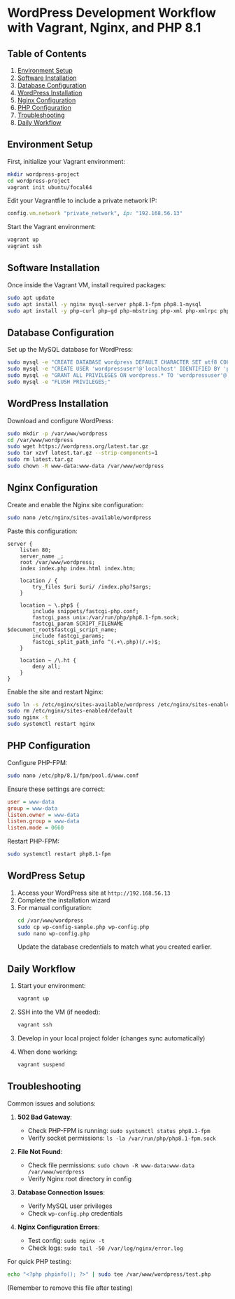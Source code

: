 # WordPress Development Workflow with Vagrant, Nginx, and PHP 8.1

## Table of Contents
1. [Environment Setup](#environment-setup)
2. [Software Installation](#software-installation)
3. [Database Configuration](#database-configuration)
4. [WordPress Installation](#wordpress-installation)
5. [Nginx Configuration](#nginx-configuration)
6. [PHP Configuration](#php-configuration)
7. [Troubleshooting](#troubleshooting)
8. [Daily Workflow](#daily-workflow)

## Environment Setup

First, initialize your Vagrant environment:

```bash
mkdir wordpress-project
cd wordpress-project
vagrant init ubuntu/focal64
```

Edit your Vagrantfile to include a private network IP:
```ruby
config.vm.network "private_network", ip: "192.168.56.13"
```

Start the Vagrant environment:
```bash
vagrant up
vagrant ssh
```

## Software Installation

Once inside the Vagrant VM, install required packages:

```bash
sudo apt update
sudo apt install -y nginx mysql-server php8.1-fpm php8.1-mysql
sudo apt install -y php-curl php-gd php-mbstring php-xml php-xmlrpc php-soap php-intl php-zip
```

## Database Configuration

Set up the MySQL database for WordPress:

```bash
sudo mysql -e "CREATE DATABASE wordpress DEFAULT CHARACTER SET utf8 COLLATE utf8_unicode_ci;"
sudo mysql -e "CREATE USER 'wordpressuser'@'localhost' IDENTIFIED BY 'password';"
sudo mysql -e "GRANT ALL PRIVILEGES ON wordpress.* TO 'wordpressuser'@'localhost';"
sudo mysql -e "FLUSH PRIVILEGES;"
```

## WordPress Installation

Download and configure WordPress:

```bash
sudo mkdir -p /var/www/wordpress
cd /var/www/wordpress
sudo wget https://wordpress.org/latest.tar.gz
sudo tar xzvf latest.tar.gz --strip-components=1
sudo rm latest.tar.gz
sudo chown -R www-data:www-data /var/www/wordpress
```

## Nginx Configuration

Create and enable the Nginx site configuration:

```bash
sudo nano /etc/nginx/sites-available/wordpress
```

Paste this configuration:
```nginx
server {
    listen 80;
    server_name _;
    root /var/www/wordpress;
    index index.php index.html index.htm;

    location / {
        try_files $uri $uri/ /index.php?$args;
    }

    location ~ \.php$ {
        include snippets/fastcgi-php.conf;
        fastcgi_pass unix:/var/run/php/php8.1-fpm.sock;
        fastcgi_param SCRIPT_FILENAME $document_root$fastcgi_script_name;
        include fastcgi_params;
        fastcgi_split_path_info ^(.+\.php)(/.+)$;
    }

    location ~ /\.ht {
        deny all;
    }
}
```

Enable the site and restart Nginx:
```bash
sudo ln -s /etc/nginx/sites-available/wordpress /etc/nginx/sites-enabled/
sudo rm /etc/nginx/sites-enabled/default
sudo nginx -t
sudo systemctl restart nginx
```

## PHP Configuration

Configure PHP-FPM:
```bash
sudo nano /etc/php/8.1/fpm/pool.d/www.conf
```

Ensure these settings are correct:
```ini
user = www-data
group = www-data
listen.owner = www-data
listen.group = www-data
listen.mode = 0660
```

Restart PHP-FPM:
```bash
sudo systemctl restart php8.1-fpm
```

## WordPress Setup

1. Access your WordPress site at `http://192.168.56.13`
2. Complete the installation wizard
3. For manual configuration:
   ```bash
   cd /var/www/wordpress
   sudo cp wp-config-sample.php wp-config.php
   sudo nano wp-config.php
   ```
   Update the database credentials to match what you created earlier.

## Daily Workflow

1. Start your environment:
   ```bash
   vagrant up
   ```

2. SSH into the VM (if needed):
   ```bash
   vagrant ssh
   ```

3. Develop in your local project folder (changes sync automatically)

4. When done working:
   ```bash
   vagrant suspend
   ```

## Troubleshooting

Common issues and solutions:

1. **502 Bad Gateway**:
   - Check PHP-FPM is running: `sudo systemctl status php8.1-fpm`
   - Verify socket permissions: `ls -la /var/run/php/php8.1-fpm.sock`

2. **File Not Found**:
   - Check file permissions: `sudo chown -R www-data:www-data /var/www/wordpress`
   - Verify Nginx root directory in config

3. **Database Connection Issues**:
   - Verify MySQL user privileges
   - Check `wp-config.php` credentials

4. **Nginx Configuration Errors**:
   - Test config: `sudo nginx -t`
   - Check logs: `sudo tail -50 /var/log/nginx/error.log`

For quick PHP testing:
```bash
echo "<?php phpinfo(); ?>" | sudo tee /var/www/wordpress/test.php
```
(Remember to remove this file after testing)